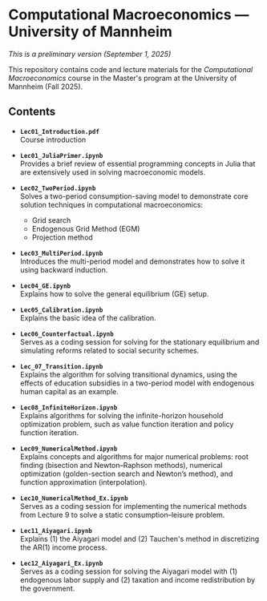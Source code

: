 # Computational Macroeconomics — University of Mannheim

*This is a preliminary version (September 1, 2025)*

This repository contains code and lecture materials for the *Computational Macroeconomics* course in the Master's program at the University of Mannheim (Fall 2025).

## Contents

- **`Lec01_Introduction.pdf`**  
  Course introduction

- **`Lec01_JuliaPrimer.ipynb`**  
  Provides a brief review of essential programming concepts in Julia that are extensively used in solving macroeconomic models.

- **`Lec02_TwoPeriod.ipynb`**  
  Solves a two-period consumption-saving model to demonstrate core solution techniques in computational macroeconomics:
  - Grid search
  - Endogenous Grid Method (EGM)
  - Projection method

- **`Lec03_MultiPeriod.ipynb`**  
  Introduces the multi-period model and demonstrates how to solve it using backward induction.

- **`Lec04_GE.ipynb`**  
  Explains how to solve the general equilibrium (GE) setup.

- **`Lec05_Calibration.ipynb`**  
  Explains the basic idea of the calibration.

- **`Lec06_Counterfactual.ipynb`**  
  Serves as a coding session for solving for the stationary equilibrium and simulating reforms related to social security schemes.

- **`Lec_07_Transition.ipynb`**  
  Explains the algorithm for solving transitional dynamics, using the effects of education subsidies in a two-period model with endogenous human capital as an example.

- **`Lec08_InfiniteHorizon.ipynb`**  
  Explains algorithms for solving the infinite-horizon household optimization problem, such as value function iteration and policy function iteration.

- **`Lec09_NumericalMethod.ipynb`**  
  Explains concepts and algorithms for major numerical problems: root finding (bisection and Newton–Raphson methods), numerical optimization (golden-section search and Newton’s method), and function approximation (interpolation).

- **`Lec10_NumericalMethod_Ex.ipynb`**  
  Serves as a coding session for implementing the numerical methods from Lecture 9 to solve a static consumption–leisure problem.

- **`Lec11_Aiyagari.ipynb`**  
  Explains (1) the Aiyagari model and (2) Tauchen's method in discretizing the AR(1) income process.

- **`Lec12_Aiyagari_Ex.ipynb`**  
  Serves as a coding session for solving the Aiyagari model with (1) endogenous labor supply and (2) taxation and income redistribution by the government.
